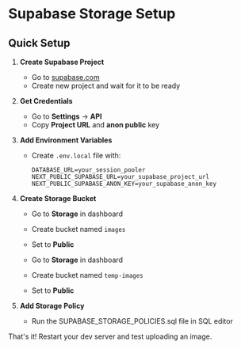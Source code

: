 # Supabase Storage Setup

## Quick Setup

1. **Create Supabase Project**
   - Go to [supabase.com](https://supabase.com)
   - Create new project and wait for it to be ready

2. **Get Credentials**
   - Go to **Settings** → **API**
   - Copy **Project URL** and **anon public** key

3. **Add Environment Variables**
   - Create `.env.local` file with:
     ```
     DATABASE_URL=your_session_pooler
     NEXT_PUBLIC_SUPABASE_URL=your_supabase_project_url
     NEXT_PUBLIC_SUPABASE_ANON_KEY=your_supabase_anon_key
     ```

4. **Create Storage Bucket**
   - Go to **Storage** in dashboard
   - Create bucket named `images`
   - Set to **Public**

   - Go to **Storage** in dashboard
   - Create bucket named `temp-images`
   - Set to **Public**

5. **Add Storage Policy**
   - Run the SUPABASE_STORAGE_POLICIES.sql file in SQL editor

That's it! Restart your dev server and test uploading an image. 